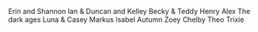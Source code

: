 Erin and Shannon
Ian & Duncan and Kelley
Becky & Teddy
Henry
Alex
The dark ages
Luna & Casey
Markus
Isabel
Autumn
Zoey
Chelby
Theo
Trixie